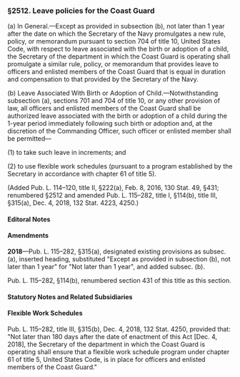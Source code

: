 ### §2512. Leave policies for the Coast Guard ###

(a) In General.—Except as provided in subsection (b), not later than 1 year after the date on which the Secretary of the Navy promulgates a new rule, policy, or memorandum pursuant to section 704 of title 10, United States Code, with respect to leave associated with the birth or adoption of a child, the Secretary of the department in which the Coast Guard is operating shall promulgate a similar rule, policy, or memorandum that provides leave to officers and enlisted members of the Coast Guard that is equal in duration and compensation to that provided by the Secretary of the Navy.

(b) Leave Associated With Birth or Adoption of Child.—Notwithstanding subsection (a), sections 701 and 704 of title 10, or any other provision of law, all officers and enlisted members of the Coast Guard shall be authorized leave associated with the birth or adoption of a child during the 1-year period immediately following such birth or adoption and, at the discretion of the Commanding Officer, such officer or enlisted member shall be permitted—

(1) to take such leave in increments; and

(2) to use flexible work schedules (pursuant to a program established by the Secretary in accordance with chapter 61 of title 5).

(Added Pub. L. 114–120, title II, §222(a), Feb. 8, 2016, 130 Stat. 49, §431; renumbered §2512 and amended Pub. L. 115–282, title I, §114(b), title III, §315(a), Dec. 4, 2018, 132 Stat. 4223, 4250.)

#### **Editoral Notes** ####

#### Amendments ####

**2018**—Pub. L. 115–282, §315(a), designated existing provisions as subsec. (a), inserted heading, substituted "Except as provided in subsection (b), not later than 1 year" for "Not later than 1 year", and added subsec. (b).

Pub. L. 115–282, §114(b), renumbered section 431 of this title as this section.

#### **Statutory Notes and Related Subsidiaries** ####

#### Flexible Work Schedules ####

Pub. L. 115–282, title III, §315(b), Dec. 4, 2018, 132 Stat. 4250, provided that: "Not later than 180 days after the date of enactment of this Act [Dec. 4, 2018], the Secretary of the department in which the Coast Guard is operating shall ensure that a flexible work schedule program under chapter 61 of title 5, United States Code, is in place for officers and enlisted members of the Coast Guard."